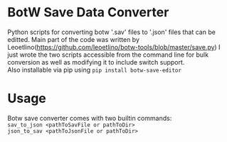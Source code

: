 # BotW Save Data Converter
 Python scripts for converting botw '.sav' files to '.json' files that can be editted.
 Main part of the code was written by Leoetlino(https://github.com/leoetlino/botw-tools/blob/master/save.py) I just wrote the two scripts accessible from the command line for bulk conversion as well as modifying it to include switch support.
 <br>
 Also installable via pip using `pip install botw-save-editor`
 <br>
# Usage
 Botw save converter comes with two builtin commands:
 <br>
 `sav_to_json <pathToSavFile or pathToDir>`
 <br>
`json_to_sav <pathToJsonFile or pathToDir>`
